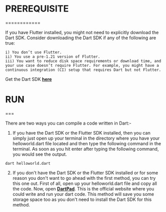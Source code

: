 # PREREQUISITE 
  ============

If you have Flutter installed, you might not need to explicitly download the Dart SDK. Consider downloading the Dart SDK if any of the following are true:

	i) You don’t use Flutter.
	ii) You use a pre-1.21 version of Flutter.
	iii) You want to reduce disk space requirements or download time, and your use case doesn’t require Flutter. For example, you might have a continuous integration (CI) setup that requires Dart but not Flutter.

Get the Dart SDK **[here](https://dart.dev/get-dart)**



# RUN
  ===

There are two ways you can compile a code written in Dart:-

1. If you have the Dart SDK or the Flutter SDK installed, then you can simply just open up your terminal in the directory where you have your helloworld.dart file located and then type the following command in the terminal. As soon as you hit enter after typing the following command, you would see the output.

```
dart helloworld.dart
```

2. If you don't have the Dart SDK or the Flutter SDK installed or for some reason you don't want to go ahead with the first method, you can try this one out. First of all, open up your helloworld.dart file and copy all the code. Now, open **[DartPad](https://dartpad.dev/)**. This is the official website where you could write and run your dart code. This method will save you some storage space too as you don't need to install the Dart SDK for this method.

